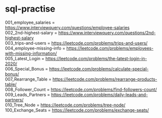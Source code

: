 # sql-practise

001_employee_salaries = https://www.interviewquery.com/questions/employee-salaries
<br>
002_2nd-highest-salary = https://www.interviewquery.com/questions/2nd-highest-salary
<br>
003_trips-and-users = https://leetcode.com/problems/trips-and-users/
<br>
004_employee-missing-info = https://leetcode.com/problems/employees-with-missing-information/
<br>
005_Latest_Login = https://leetcode.com/problems/the-latest-login-in-2020/
<br>
006_Special_Bonus = https://leetcode.com/problems/calculate-special-bonus/
<br>
007_Rearrange_Table = https://leetcode.com/problems/rearrange-products-table/
<br>
008_Follower_Count = https://leetcode.com/problems/find-followers-count/
<br>
009_Leads_Partners = https://leetcode.com/problems/daily-leads-and-partners/
<br>
010_Tree_Node = https://leetcode.com/problems/tree-node/
<br>
100_Exchange_Seats = https://leetcode.com/problems/exchange-seats/
